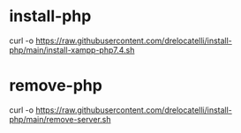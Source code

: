 # install-php

curl -o https://raw.githubusercontent.com/drelocatelli/install-php/main/install-xampp-php7.4.sh

# remove-php
curl -o https://raw.githubusercontent.com/drelocatelli/install-php/main/remove-server.sh
